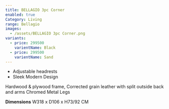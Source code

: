 ```yaml
---
title: BELLAGIO 3pc Corner
enabled: true
Category: Living
range: Bellagio
images:
  - /assets/BELLAGIO 3pc Corner.png
variants:
  - price: 299500
    varientName: Black
  - price: 299500
    varientName: Sand
---
```



* Adjustable headrests
* Sleek Modern Design

Hardwood & plywood frame, Corrected grain leather with split outside back and arms
Chromed Metal Legs

**Dimensions**
W318 x D106 x H73/92 CM

